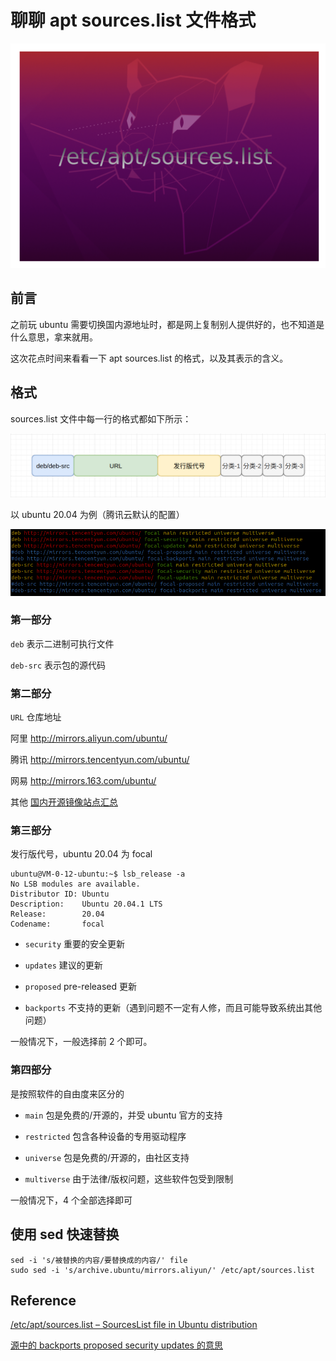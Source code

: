 # 聊聊 apt sources.list 文件格式

![image-20201028224145180](image/image-20201028224145180.png)

## 前言

之前玩 ubuntu 需要切换国内源地址时，都是网上复制别人提供好的，也不知道是什么意思，拿来就用。

这次花点时间来看看一下 apt sources.list 的格式，以及其表示的含义。

## 格式

sources.list 文件中每一行的格式都如下所示：

![image-20201028230731097](image/image-20201028230731097.png)

以 ubuntu 20.04 为例（腾讯云默认的配置）

![image-20201028231137199](image/image-20201028231137199.png)

### 第一部分

``deb`` 表示二进制可执行文件

``deb-src`` 表示包的源代码

### 第二部分

``URL`` 仓库地址

阿里 http://mirrors.aliyun.com/ubuntu/

腾讯 http://mirrors.tencentyun.com/ubuntu/

网易 http://mirrors.163.com/ubuntu/

其他 [国内开源镜像站点汇总](https://segmentfault.com/a/1190000000375848)

### 第三部分

发行版代号，ubuntu 20.04 为 focal

```shell
ubuntu@VM-0-12-ubuntu:~$ lsb_release -a
No LSB modules are available.
Distributor ID: Ubuntu
Description:    Ubuntu 20.04.1 LTS
Release:        20.04
Codename:       focal
```

- ``security``  重要的安全更新

- ``updates``  建议的更新

- ``proposed``  pre-released 更新

- ``backports`` 不支持的更新（遇到问题不一定有人修，而且可能导致系统出其他问题）

一般情况下，一般选择前 2 个即可。

### 第四部分

是按照软件的自由度来区分的

- ``main``  包是免费的/开源的，并受 ubuntu 官方的支持

- ``restricted``  包含各种设备的专用驱动程序

- ``universe``  包是免费的/开源的，由社区支持

- ``multiverse``  由于法律/版权问题，这些软件包受到限制

一般情况下，4 个全部选择即可

## 使用 sed 快速替换

```shell
sed -i 's/被替换的内容/要替换成的内容/' file
sudo sed -i 's/archive.ubuntu/mirrors.aliyun/' /etc/apt/sources.list
```

## Reference

[/etc/apt/sources.list – SourcesList file in Ubuntu distribution](https://techpiezo.com/linux/etc-apt-sources-list-sourceslist-file-in-ubuntu-distribution/)

[源中的 backports proposed security updates 的意思](https://forum.ubuntu.org.cn/viewtopic.php?f=77&t=253103&sid=079acd573def388dcb46c8ba1c4bc694)


